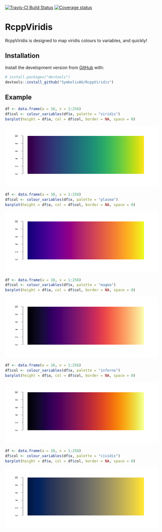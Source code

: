 
[![Travis-CI Build
Status](https://travis-ci.org/SymbolixAU/RcppViridis.svg?branch=master)](https://travis-ci.org/SymbolixAU/RcppViridis)
[![Coverage
status](https://codecov.io/gh/SymbolixAU/RcppViridis/branch/master/graph/badge.svg)](https://codecov.io/github/SymbolixAU/RcppViridis?branch=master)

<!-- README.md is generated from README.Rmd. Please edit that file -->

# RcppViridis

RcppViridis is designed to map viridis colours to variables, and
quickly\!

## Installation

Install the development version from
[GitHub](https://github.com/SymbolixAU/RcppViridis) with:

``` r
# install.packages("devtools")
devtools::install_github("SymbolixAU/RcppViridis")
```

## Example

``` r
df <- data.frame(a = 10, x = 1:256)
df$col <- colour_variables(df$x, palette = "viridis")
barplot(height = df$a, col = df$col, border = NA, space = 0)
```

<img src="man/figures/README-unnamed-chunk-19-1.png" width="100%" height="200" />

``` r
df <- data.frame(a = 10, x = 1:256)
df$col <- colour_variables(df$x, palette = "plasma")
barplot(height = df$a, col = df$col, border = NA, space = 0)
```

<img src="man/figures/README-unnamed-chunk-20-1.png" width="100%" height="200" />

``` r
df <- data.frame(a = 10, x = 1:256)
df$col <- colour_variables(df$x, palette = "magma")
barplot(height = df$a, col = df$col, border = NA, space = 0)
```

<img src="man/figures/README-unnamed-chunk-21-1.png" width="100%" height="200" />

``` r
df <- data.frame(a = 10, x = 1:256)
df$col <- colour_variables(df$x, palette = "inferno")
barplot(height = df$a, col = df$col, border = NA, space = 0)
```

<img src="man/figures/README-unnamed-chunk-22-1.png" width="100%" height="200" />

``` r
df <- data.frame(a = 10, x = 1:256)
df$col <- colour_variables(df$x, palette = "cividis")
barplot(height = df$a, col = df$col, border = NA, space = 0)
```

<img src="man/figures/README-unnamed-chunk-23-1.png" width="100%" height="200" />
